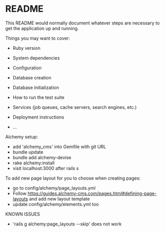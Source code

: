 # README

This README would normally document whatever steps are necessary to get the
application up and running.

Things you may want to cover:

* Ruby version

* System dependencies

* Configuration

* Database creation

* Database initialization

* How to run the test suite

* Services (job queues, cache servers, search engines, etc.)

* Deployment instructions

* ...


Alchemy setup:
* add 'alchemy_cms' into Gemfile with git URL
* bundle update
* bundle add alchemy-devise
* rake alchemy:install
* visit localhost:3000 after rails s

To add new page layout for you to choose when creating pages:
* go to config/alchemy/page_layouts.yml
* Follow https://guides.alchemy-cms.com/pages.html#defining-page-layouts and add new layout template
* update config/alchemy/elements.yml too


KNOWN ISSUES
* 'rails g alchemy:page_layouts --skip' does not work
